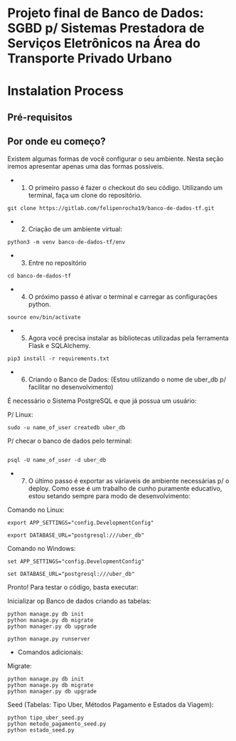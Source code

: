 # Projeto final de Banco de Dados: SGBD p/ Sistemas Prestadora de Serviços Eletrônicos na Área do Transporte Privado Urbano 



# Instalation Process

## Pré-requisitos


## Por onde eu começo?

Existem algumas formas de você configurar o seu ambiente. Nesta seção iremos apresentar apenas uma das formas possíveis.

* 1. O primeiro passo é fazer o checkout do seu código. Utilizando um terminal, faça um clone do repositório.

```
git clone https://gitlab.com/felipenrocha19/banco-de-dados-tf.git
```
* 2. Criação de um ambiente virtual:

```
python3 -m venv banco-de-dados-tf/env
```

* 3. Entre no repositório

```
cd banco-de-dados-tf
```

* 4. O próximo passo é ativar o terminal e carregar as configurações python.

```
source env/bin/activate
```

* 5. Agora você precisa instalar as bibliotecas utilizadas pela ferramenta Flask e SQLAlchemy.
```
pip3 install -r requirements.txt
```

* 6. Criando o Banco de Dados: (Estou utilizando o nome de uber_db p/ facilitar no desenvolvimento)

É necessário o Sistema PostgreSQL e que já possua um usuário:

P/ Linux:
```
sudo -u name_of_user createdb uber_db
```
P/ checar o banco de dados pelo terminal:
```

psql -U name_of_user -d uber_db
```


* 7. O último passo é exportar as váriaveis de ambiente necessárias p/ o deploy. Como esse é um trabalho de cunho puramente educativo, estou setando sempre para modo de desenvolvimento:

Comando no Linux:

```
export APP_SETTINGS="config.DevelopmentConfig"

export DATABASE_URL="postgresql:///uber_db"
```

Comando no Windows:

```
set APP_SETTINGS="config.DevelopmentConfig"

set DATABASE_URL="postgresql:///uber_db"
```


Pronto! Para testar o código, basta executar:

Inicializar op Banco de dados criando as tabelas:
```
python manage.py db init
python manage.py db migrate
python manager.py db upgrade
```

```
python manage.py runserver

```

* Comandos adicionais:

Migrate:
```
python manage.py db init
python manage.py db migrate
python manager.py db upgrade

```

Seed (Tabelas: Tipo Uber, Métodos Pagamento e Estados da Viagem):

```
python tipo_uber_seed.py
python metodo_pagamento_seed.py
python estado_seed.py

```



